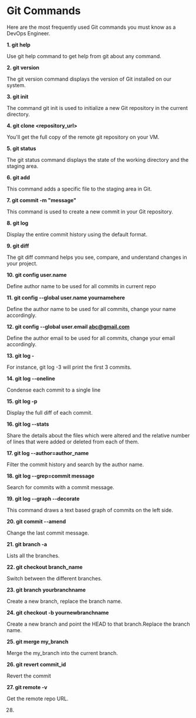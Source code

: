 # Git Commands

Here are the most frequently used Git commands you must know as a DevOps Engineer.

**1. git help**

Use git help command to get help from git about any command.

**2. git version**

The git version command displays the version of Git installed on our system. 

**3. git init**

The command git init is used to initialize a new Git repository in the current directory.

**4. git clone <repository_url>**

You'll get the full copy of the remote git repository on your VM.

**5. git status**

The git status command displays the state of the working directory and the staging area.

**6. git add**

This command adds a specific file to the staging area in Git.

**7. git commit -m "message"**

This command is used to create a new commit in your Git repository.

**8. git log**

Display the entire commit history using the default format.

**9. git diff**

The git diff command helps you see, compare, and understand changes in your project.

**10. git config user.name <your name here>**

Define author name to be used for all commits in current repo

**11. git config --global user.name yournamehere**

Define the author name to be used for all commits, change your name accordingly.

**12. git config --global user.email abc@gmail.com**

Define the author email to be used for all commits, change your email accordingly.

**13. git log -<put the log limit>**

For instance, git log -3 will print the first 3 commits.

**14. git log --oneline**

Condense each commit to a single line

**15. git log -p**

Display the full diff of each commit.

**16. git log --stats**

Share the details about the files which were altered and the relative number of lines that were added or deleted from each of them.

**17. git log --author=author_name**

Filter the commit history and search by the author name.

**18. git log --grep=commit message**

Search for commits with a commit message.

**19. git log --graph --decorate**

This command draws a text based graph of commits on the left side.

**20. git commit --amend**

Change the last commit message.

**21. git branch -a**

Lists all the branches.

**22. git checkout branch_name**

Switch between the different branches.

**23. git branch yourbranchname**

Create a new branch, replace the branch name.

**24. git checkout -b yournewbranchname**

Create a new branch and point the HEAD to that branch.Replace the branch name.

**25. git merge my_branch**

Merge the my_branch into the current branch.

**26. git revert commit_id**

Revert the commit

**27. git remote -v**

Get the remote repo URL.

28. 






